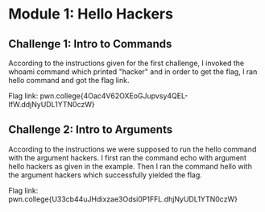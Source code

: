 # Module 1: Hello Hackers
## Challenge 1: Intro to Commands
According to the instructions given for the first challenge, I invoked the whoami command which printed "hacker" and in order to get the flag, I ran hello command and got the flag link.

Flag link: pwn.college{4Oac4V62OXEoGJupvsy4QEL-IfW.ddjNyUDL1YTN0czW}
## Challenge 2: Intro to Arguments
According to the instructions we were supposed to run the hello command with the argument hackers. I first ran the command echo with argument hello hackers as given in the example. Then I ran the command hello with the argument hackers which successfully yielded the flag.

Flag link: pwn.college{U33cb44uJHdixzae3Odsi0P1FFL.dhjNyUDL1YTN0czW}
